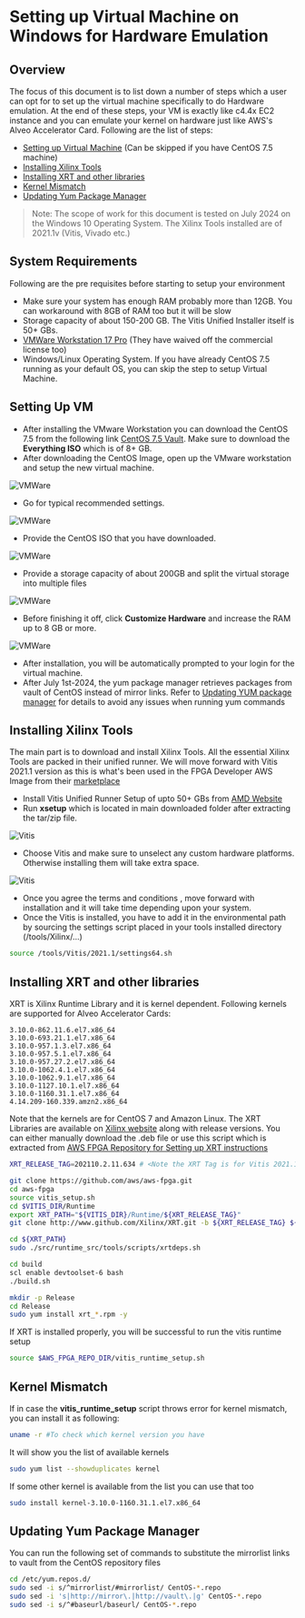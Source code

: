 <a name="VM"></a>
# Setting up Virtual Machine on Windows for Hardware Emulation

## Overview
The focus of this document is to list down a number of steps which a user can opt for to set up the virtual machine specifically to do Hardware emulation. At the end of these steps, your VM is exactly like c4.4x EC2 instance and you can emulate your kernel on hardware just like AWS's Alveo Accelerator Card. Following are the list of steps:

- [Setting up Virtual Machine](#setting-up-vm) (Can be skipped if you have CentOS 7.5 machine)
- [Installing Xilinx Tools](#installing-xilinx-tools)
- [Installing XRT and other libraries](#installing-xrt-and-other-libraries)
- [Kernel Mismatch](#kernel-mismatch)
- [Updating Yum Package Manager](#updating-yum-package-manager)

> Note: The scope of work for this document is tested on July 2024 on the Windows 10 Operating System. The Xilinx Tools installed are of 2021.1v (Vitis, Vivado etc.)

## System Requirements
Following are the pre requisites before starting to setup your environment

- Make sure your system has enough RAM probably more than 12GB. You can workaround with 8GB of RAM too but it will be slow
- Storage capacity of about 150-200 GB. The Vitis Unified Installer itself is 50+ GBs.
- [VMWare Workstation 17 Pro](https://www.vmware.com/products/desktop-hypervisor/workstation-and-fusion) (They have waived off the commercial license too)
- Windows/Linux Operating System. If you have already CentOS 7.5 running as your default OS, you can skip the step to setup Virtual Machine.

## Setting Up VM
- After installing the VMware Workstation you can download the CentOS 7.5 from the following link [CentOS 7.5 Vault](https://ftp.jaist.ac.jp/pub/Linux/CentOS-vault/7.5.1804/isos/x86_64/). Make sure to download the **Everything ISO** which is of 8+ GB.
- After downloading the CentOS Image, open up the VMware workstation and setup the new virtual machine.

![VMWare](/doc/img/vmware.png "VMWare")
- Go for typical recommended settings.

![VMWare](/doc/img/vmware_2.png "VMWare")
- Provide the CentOS ISO that you have downloaded.

![VMWare](/doc/img/vmware_3.png "VMWare")
- Provide a storage capacity of about 200GB and split the virtual storage into multiple files

![VMWare](/doc/img/vmware_5.png "VMWare")
- Before finishing it off, click **Customize Hardware** and increase the RAM up to 8 GB or more.

![VMWare](/doc/img/vmware_6.png "VMWare")
- After installation, you will be automatically prompted to your login for the virtual machine.
- After July 1st-2024, the yum package manager retrieves packages from vault of CentOS instead of mirror links. Refer to [Updating YUM package manager](#updating-yum-package-manager) for details to avoid any issues when running yum commands

## Installing Xilinx Tools
The main part is to download and install Xilinx Tools. All the essential Xilinx Tools are packed in their unified runner. We will move forward with Vitis 2021.1 version as this is what's been used in the FPGA Developer AWS Image from their [marketplace](https://aws.amazon.com/marketplace/pp/prodview-gimv3gqbpe57k)

- Install Vitis Unified Runner Setup of upto 50+ GBs from [AMD Website](https://www.xilinx.com/member/forms/download/xef.html?filename=Xilinx_Unified_2021.1_0610_2318.tar.gz)
- Run **xsetup** which is located in main downloaded folder after extracting the tar/zip file.

![Vitis](/doc/img/vitis_1.png "Vitis")
- Choose Vitis and make sure to unselect any custom hardware platforms. Otherwise installing them will take extra space.

![Vitis](/doc/img/vitis_2.png "Vitis")
- Once you agree the terms and conditions , move forward with installation and it will take time depending upon your system.
- Once the Vitis is installed, you have to add it in the environmental path by sourcing the settings script placed in your tools installed directory (/tools/Xilinx/...)
```bash
source /tools/Vitis/2021.1/settings64.sh
``` 

## Installing XRT and other libraries
XRT is Xilinx Runtime Library and it is kernel dependent. Following kernels are supported for Alveo Accelerator Cards:

```
3.10.0-862.11.6.el7.x86_64
3.10.0-693.21.1.el7.x86_64
3.10.0-957.1.3.el7.x86_64
3.10.0-957.5.1.el7.x86_64
3.10.0-957.27.2.el7.x86_64
3.10.0-1062.4.1.el7.x86_64
3.10.0-1062.9.1.el7.x86_64
3.10.0-1127.10.1.el7.x86_64
3.10.0-1160.31.1.el7.x86_64
4.14.209-160.339.amzn2.x86_64
```
 Note that the kernels are for CentOS 7 and Amazon Linux.
 The XRT Libraries are available on [Xilinx website](https://xilinx.github.io/Alveo-Cards/master/debugging/build/html/docs/common-steps.html#xrt-release-versions-and-download-locations) along with release versions.
 You can either manually download the .deb file or use this script which is extracted from [AWS FPGA Repository for Setting up XRT instructions](https://github.com/aws/aws-fpga/blob/master/Vitis/docs/XRT_installation_instructions.md)


```bash
XRT_RELEASE_TAG=202110.2.11.634 # <Note the XRT Tag is for Vitis 2021.1 Release>

git clone https://github.com/aws/aws-fpga.git
cd aws-fpga
source vitis_setup.sh
cd $VITIS_DIR/Runtime
export XRT_PATH="${VITIS_DIR}/Runtime/${XRT_RELEASE_TAG}"
git clone http://www.github.com/Xilinx/XRT.git -b ${XRT_RELEASE_TAG} ${XRT_PATH}

cd ${XRT_PATH}
sudo ./src/runtime_src/tools/scripts/xrtdeps.sh

cd build
scl enable devtoolset-6 bash
./build.sh

mkdir -p Release
cd Release
sudo yum install xrt_*.rpm -y
```
If XRT is installed properly, you will be successful to run the vitis runtime setup
```bash
source $AWS_FPGA_REPO_DIR/vitis_runtime_setup.sh
```
## Kernel Mismatch
If in case the **vitis_runtime_setup** script throws error for kernel mismatch, you can install it as following:

```bash
uname -r #To check which kernel version you have
```
It will show you the list of available kernels
```bash
sudo yum list --showduplicates kernel
```
If some other kernel is available from the list you can use that too
```bash 
sudo install kernel-3.10.0-1160.31.1.el7.x86_64
``` 

## Updating Yum Package Manager

You can run the following set of commands to substitute the mirrorlist links to vault from the CentOS repository files

```bash
cd /etc/yum.repos.d/
sudo sed -i s/^mirrorlist/#mirrorlist/ CentOS-*.repo
sudo sed -i 's|http://mirror\.|http://vault\.|g' CentOS-*.repo
sudo sed -i s/^#baseurl/baseurl/ CentOS-*.repo
```






